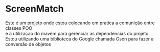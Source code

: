# ScreenMatch
Este é um projeto onde estou colocando em pratica a comunição entre classes POO<br>
e a utilizaçao do mavem para gerenciar as dependencias do projeto.<br>
Estou utilizando uma biblioteca do Google chamada Gson para fazer a conversão de objetos<br>
